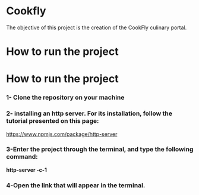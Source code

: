 # Cookfly

The objective of this project is the creation of the CookFly culinary portal.
# How to run the project
# How to run the project
### 1- Clone the repository on your machine
### 2- installing an http server. For its installation, follow the tutorial presented on this page:
<https://www.npmjs.com/package/http-server>
### 3-Enter the project through the terminal, and type the following command:
**http-server -c-1**
### 4-Open the link that will appear in the terminal.
